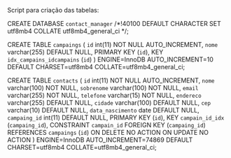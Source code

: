 Script para criação das tabelas:

CREATE DATABASE `contact_manager` /*!40100 DEFAULT CHARACTER SET utf8mb4 COLLATE utf8mb4_general_ci */;

CREATE TABLE `campaings` (
  `id` int(11) NOT NULL AUTO_INCREMENT,
  `nome` varchar(255) DEFAULT NULL,
  PRIMARY KEY (`id`),
  KEY `idx_campains_idcampains` (`id`)
) ENGINE=InnoDB AUTO_INCREMENT=10 DEFAULT CHARSET=utf8mb4 COLLATE=utf8mb4_general_ci;

CREATE TABLE `contacts` (
  `id` int(11) NOT NULL AUTO_INCREMENT,
  `nome` varchar(100) NOT NULL,
  `sobrenome` varchar(100) NOT NULL,
  `email` varchar(255) NOT NULL,
  `telefone` varchar(15) NOT NULL,
  `endereco` varchar(255) DEFAULT NULL,
  `cidade` varchar(100) DEFAULT NULL,
  `cep` varchar(10) DEFAULT NULL,
  `data_nascimento` date DEFAULT NULL,
  `campaing_id` int(11) DEFAULT NULL,
  PRIMARY KEY (`id`),
  KEY `campain_id_idx` (`campaing_id`),
  CONSTRAINT `campain_id` FOREIGN KEY (`campaing_id`) REFERENCES `campaings` (`id`) ON DELETE NO ACTION ON UPDATE NO ACTION
) ENGINE=InnoDB AUTO_INCREMENT=74869 DEFAULT CHARSET=utf8mb4 COLLATE=utf8mb4_general_ci;

